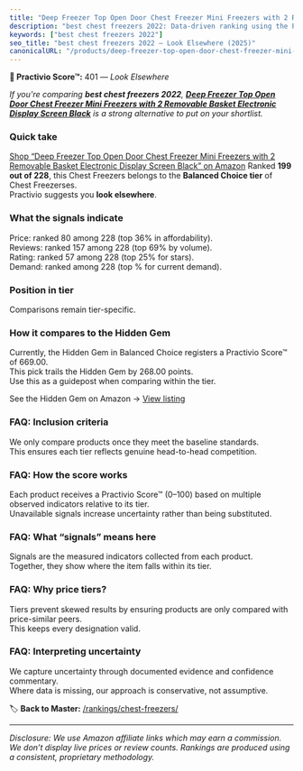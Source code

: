 ```yaml
---
title: "Deep Freezer Top Open Door Chest Freezer Mini Freezers with 2 Removable Basket Electronic Display Screen Black"
description: "best chest freezers 2022: Data-driven ranking using the Practivio Score™. Positioned by quality, value, demand, findability, momentum."
keywords: ["best chest freezers 2022"]
seo_title: "best chest freezers 2022 — Look Elsewhere (2025)"
canonicalURL: "/products/deep-freezer-top-open-door-chest-freezer-mini-freezers-with-2-removable-basket-electronic-display-screen-black-B0CN8RF7WH/"
---
```


**🚫 Practivio Score™:** 401 — _Look Elsewhere_


*If you're comparing **best chest freezers 2022**, **[Deep Freezer Top Open Door Chest Freezer Mini Freezers with 2 Removable Basket Electronic Display Screen Black](https://www.amazon.com/dp/B0CN8RF7WH?tag=practivio-20)** is a strong alternative to put on your shortlist.*
### Quick take
[Shop “Deep Freezer Top Open Door Chest Freezer Mini Freezers with 2 Removable Basket Electronic Display Screen Black” on Amazon](https://www.amazon.com/dp/B0CN8RF7WH?tag=practivio-20)
Ranked **199 out of 228**, this Chest Freezers belongs to the **Balanced Choice tier** of Chest Freezerses.  
Practivio suggests you **look elsewhere**.

### What the signals indicate
Price: ranked 80 among 228 (top 36% in affordability).  
Reviews: ranked 157 among 228 (top 69% by volume).  
Rating: ranked 57 among 228 (top 25% for stars).  
Demand: ranked  among 228 (top % for current demand).

### Position in tier
Comparisons remain tier-specific.

### How it compares to the Hidden Gem
Currently, the Hidden Gem in Balanced Choice registers a Practivio Score™ of 669.00.  
This pick trails the Hidden Gem by 268.00 points.  
Use this as a guidepost when comparing within the tier.  

See the Hidden Gem on Amazon → [View listing](https://www.amazon.com/dp/B00L7QVSXE?tag=practivio-20)

### FAQ: Inclusion criteria
We only compare products once they meet the baseline standards.  
This ensures each tier reflects genuine head-to-head competition.

### FAQ: How the score works
Each product receives a Practivio Score™ (0–100) based on multiple observed indicators relative to its tier.  
Unavailable signals increase uncertainty rather than being substituted.

### FAQ: What “signals” means here
Signals are the measured indicators collected from each product.  
Together, they show where the item falls within its tier.

### FAQ: Why price tiers?
Tiers prevent skewed results by ensuring products are only compared with price-similar peers.  
This keeps every designation valid.

### FAQ: Interpreting uncertainty
We capture uncertainty through documented evidence and confidence commentary.  
Where data is missing, our approach is conservative, not assumptive.


🏷️ **Back to Master:** [/rankings/chest-freezers/](/rankings/chest-freezers/)

---
_Disclosure: We use Amazon affiliate links which may earn a commission. We don’t display live prices or review counts. Rankings are produced using a consistent, proprietary methodology._
